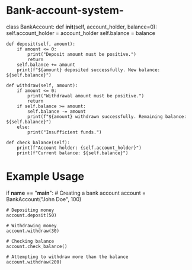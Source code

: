 # Bank-account-system-
class BankAccount:
    def __init__(self, account_holder, balance=0):
        self.account_holder = account_holder
        self.balance = balance

    def deposit(self, amount):
        if amount <= 0:
            print("Deposit amount must be positive.")
            return
        self.balance += amount
        print(f"${amount} deposited successfully. New balance: ${self.balance}")

    def withdraw(self, amount):
        if amount <= 0:
            print("Withdrawal amount must be positive.")
            return
        if self.balance >= amount:
            self.balance -= amount
            print(f"${amount} withdrawn successfully. Remaining balance: ${self.balance}")
        else:
            print("Insufficient funds.")

    def check_balance(self):
        print(f"Account holder: {self.account_holder}")
        print(f"Current balance: ${self.balance}")


# Example Usage
if __name__ == "__main__":
    # Creating a bank account
    account = BankAccount("John Doe", 100)

    # Depositing money
    account.deposit(50)

    # Withdrawing money
    account.withdraw(30)

    # Checking balance
    account.check_balance()

    # Attempting to withdraw more than the balance
    account.withdraw(200)
